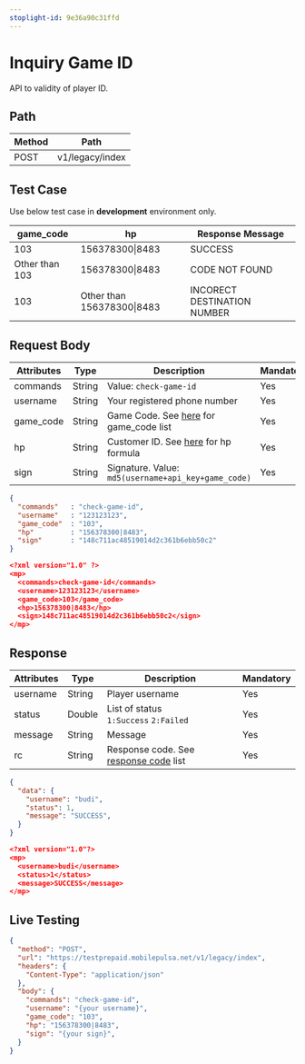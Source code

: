 ```yaml
---
stoplight-id: 9e36a90c31ffd
---
```


# Inquiry Game ID

API to validity of player ID.

## Path

Method | Path 
---------|----------
 POST | v1/legacy/index 

## Test Case

Use below test case in **development** environment only. 

<!-- title: Test Case List -->
game_code | hp | Response Message
---------|----------|---------
 103 | 156378300\|8483 | SUCCESS
 Other than 103 | 156378300\|8483 | CODE NOT FOUND
 103 | Other than 156378300\|8483 | INCORECT DESTINATION NUMBER

## Request Body

<!-- title: Request Attributes -->
Attributes | Type | Description | Mandatory
---------|----------|---------|----------
 commands | String | Value: `check-game-id` | Yes
 username | String | Your registered phone number | Yes
 game_code | String | Game Code. See [here](../../../../game-format.md#format-hp) for game_code list | Yes
 hp | String | Customer ID. See [here](../../../../game-format.md#format-hp) for hp formula | Yes
 sign | String | Signature. Value: `md5(username+api_key+game_code)` | Yes

<!--
type: tab
title: JSON
-->

```json
{
  "commands"   : "check-game-id",
  "username"   : "123123123",
  "game_code"  : "103",
  "hp"         : "156378300|8483",
  "sign"       : "148c711ac48519014d2c361b6ebb50c2"
}
```

<!--
type: tab
title: XML
-->

```json
<?xml version="1.0" ?>
<mp>
  <commands>check-game-id</commands>
  <username>123123123</username>
  <game_code>103</game_code>
  <hp>156378300|8483</hp>
  <sign>148c711ac48519014d2c361b6ebb50c2</sign>
</mp>
```
<!-- type: tab-end -->

## Response

<!-- title: Response Attributes -->
Attributes | Type | Description | Mandatory
---------|----------|---------|----------
 username | String | Player username | Yes
 status | Double | List of status <br> `1:Success` `2:Failed` | Yes
 message | String | Message | Yes
 rc | String | Response code. See [response code](../../../../response-code.md#game) list | Yes


<!--
type: tab
title: JSON
-->

```json
{
  "data": {
    "username": "budi",
    "status": 1,
    "message": "SUCCESS",
  }
}
```

<!--
type: tab
title: XML
-->

```json
<?xml version="1.0"?>
<mp>
  <username>budi</username>
  <status>1</status>
  <message>SUCCESS</message>
</mp>
```
<!-- type: tab-end -->

## Live Testing

```json http
{
  "method": "POST",
  "url": "https://testprepaid.mobilepulsa.net/v1/legacy/index",
  "headers": {
    "Content-Type": "application/json"
  },
  "body": {
    "commands": "check-game-id",
    "username": "{your username}",
    "game_code": "103",
    "hp": "156378300|8483",
    "sign": "{your sign}",
  }
}
```